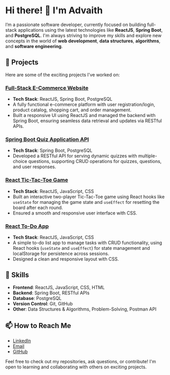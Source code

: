 # Hi there! 👋 I'm Advaith

I’m a passionate software developer, currently focused on building full-stack applications using the latest technologies like **ReactJS**, **Spring Boot**, and **PostgreSQL**. I'm always striving to improve my skills and explore new concepts in the world of **web development**, **data structures**, **algorithms**, and **software engineering**.

## 🚀 Projects

Here are some of the exciting projects I've worked on:

### [Full-Stack E-Commerce Website](https://github.com/advaith-1001/fullstack-ecom-project)
- **Tech Stack**: ReactJS, Spring Boot, PostgreSQL
- A fully functional e-commerce platform with user registration/login, product catalog, shopping cart, and order management. 
- Built a responsive UI using ReactJS and managed the backend with Spring Boot, ensuring seamless data retrieval and updates via RESTful APIs.
  
### [Spring Boot Quiz Application API](https://github.com/advaith-1001/quizapp-spring-boot)
- **Tech Stack**: Spring Boot, PostgreSQL
- Developed a RESTful API for serving dynamic quizzes with multiple-choice questions, supporting CRUD operations for quizzes, questions, and user responses.

### [React Tic-Tac-Toe Game](https://github.com/advaith-1001/reactjs-tic-tac-toe)
- **Tech Stack**: ReactJS, JavaScript, CSS
- Built an interactive two-player Tic-Tac-Toe game using React hooks like `useState` for managing the game state and `useEffect` for resetting the board after each round.
- Ensured a smooth and responsive user interface with CSS.

### [React To-Do App](https://github.com/advaith-1001/Reactjs-To-do-app)
- **Tech Stack**: ReactJS, JavaScript, CSS
- A simple to-do list app to manage tasks with CRUD functionality, using React hooks (`useState` and `useEffect`) for state management and localStorage for persistence across sessions.
- Designed a clean and responsive layout with CSS.

## 🔧 Skills

- **Frontend**: ReactJS, JavaScript, CSS, HTML
- **Backend**: Spring Boot, RESTful APIs
- **Database**: PostgreSQL
- **Version Control**: Git, GitHub
- **Other**: Data Structures & Algorithms, Problem-Solving, Postman API

## 📫 How to Reach Me

- [LinkedIn](https://www.linkedin.com/in/advaith-vineesan-339608327/) 
- [Email](advaithvineesan28@gmail.com)
- [GitHub](https://github.com/advaith-1001)

Feel free to check out my repositories, ask questions, or contribute! I'm open to learning and collaborating with others on exciting projects.


